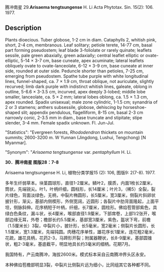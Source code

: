 腾冲南星
29.**Arisaema tengtsungense** H. Li Acta Phytotax. Sin. 15(2): 106. 1977.

## Description
Plants dioecious. Tuber globose, 1-2 cm in diam. Cataphylls 2, whitish pink, short, 2-4 cm, membranous. Leaf solitary; petiole terete, 14-77 cm, basal part forming pseudostem; leaf blade 3-foliolate or rarely quinate; leaflets sessile, pale green abaxially, green adaxially; central leaflet elliptic or ovate-elliptic, 5-14 × 3-7 cm, base cuneate, apex acuminate; lateral leaflets obliquely ovate to ovate-lanceolate, 6-12 × 3-9 cm, base cuneate at inner side, rounded at outer side. Peduncle shorter than petioles, 7-25 cm, emerging from pseudostem. Spathe tube purple with white longitudinal lines, funnel-shaped, ca. 7 × 1.9 cm, throat oblique, not auriculate, slightly recurved; limb dark purple with indistinct whitish lines, galeate, oblong in outline, 5-6.6 × 3-3.5 cm, incurved, apex deeply 3-lobed; middle lobe smaller, lanceolate, ca. 5 × 2 mm; lateral lobes oblong, ca. 1.5 × 1.3 cm, apex rounded. Spadix unisexual; male zone cylindric, 1-1.5 cm; synandria of 2 or 3 stamens; anthers subsessile, globose, dehiscing by horseshoe-shaped slit; appendix pendulous, flagelliform, 8-15 cm, basal 2-3 cm narrowly conic, 2-3.5 mm in diam., base truncate and stipitate; stipe slender, 3-4 mm. Female spadix unknown. Fl. Jun-Jul.

  "Statistics": "Evergreen forests, *Rhododendron* thickets on mountain summits; 2600-3200 m. W Yunnan (Jingdong, Lushui, Tengchong) [N Myanmar].

  "Synonym": "*Arisaema tengtsungense* var. *pentaphyllum* H. Li.

**30．腾冲南星 图版28：7-8**

Arisaema tengtsungense H. Li, 植物分类学报15 (2): 106, 图版9: 2(7-8). 1977.

多年生纤弱草本。块茎圆球形，直径1-2厘米。鳞叶2，膜质，内面1枚长2厘米，筒状，先端锐尖。叶1，叶柄纤细，圆柱形，长14厘米；叶片3，（稀5）全裂，裂片绿色，背面淡绿色，无柄，中裂片椭圆形，长5厘米，宽3厘米，侧裂片斜卵状披针形，渐尖，基部内侧楔形，外侧宽阔，近圆形；各裂片中肋背面隆起，上面平坦，侧脉斜伸。花序柄短于叶柄，纤细，长7厘米，圆柱形。佛焰苞管部紫色，具绿白色条纹，漏斗状，长4厘米，喉部直径1.9厘米，下部席卷，上部1/2张开，喉部边缘无耳，外卷；檐部长约5.5厘米，基部宽3厘米，紫色，盔状下弯，前檐（1.5厘米长）3裂，中裂片小，披针形，长5毫米，宽2毫米；侧裂片长圆形，长1.5厘米，宽1.3厘米，先端钝圆。肉穗花序单性，雄花序长1厘米，连花粗2毫米，花疏，雄花具柄，花药2-3，马蹄形开裂；附属器鞭状，长8-9厘米，基部圆锥状，粗2-3毫米，基底截平，明显地具长约3毫米的细柄。花期7月。

我国特有，产云南腾冲，海拔2600米。模式标本采自云南腾冲界头区永安。

本种佛焰苞檐部明显3裂，中裂片比侧裂片远为细小，比同组其它各种都不同。
